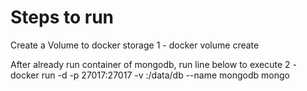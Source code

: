 # Steps to run

Create a Volume to docker storage
1 - docker volume create <VOLUME NAME>

After already run container of mongodb, run line below to execute
2 - docker run -d -p 27017:27017 -v <VOLUME NAME>:/data/db --name mongodb mongo
